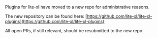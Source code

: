 Plugins for lite-xl have moved to a new repo for administrative reasons.

The new repository can be found here: [https://github.com/lite-xl/lite-xl-plugins](https://github.com/lite-xl/lite-xl-plugins)

All open PRs, if still relevant, should be resubmitted to the new repo.
